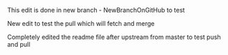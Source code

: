 This edit is done in new branch - NewBranchOnGitHub to test

New edit to test the pull which will fetch and merge

Completely edited the readme file after upstream from master 
to test push and pull
